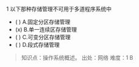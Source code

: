 1
以下那种存储管理不可用于多道程序系统中
- ( ) A.固定分区存储管理 
- (x) B.单一连续区存储管理 
- ( ) C.可变分区存储管理 
- ( ) D.段式存储管理

> 知识点：操作系统概述。
> 出处：网络
> 难度：1
> B

